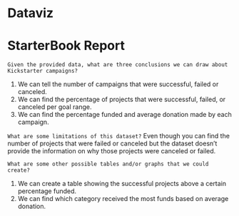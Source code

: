 # Dataviz

# StarterBook Report
```Given the provided data, what are three conclusions we can draw about Kickstarter campaigns?```
1.	We can tell the number of campaigns that were successful, failed or canceled.
2.	We can find the percentage of projects that were successful, failed, or canceled per goal range.
3.	We can find the percentage funded and average donation made by each campaign.

```What are some limitations of this dataset?```
Even though you can find the number of projects that were failed or canceled but the dataset doesn’t provide the information on why those projects were canceled or failed.

```What are some other possible tables and/or graphs that we could create?```
1.	We can create a table showing the successful projects above a certain percentage funded.
2.	We can find which category received the most funds based on average donation.

